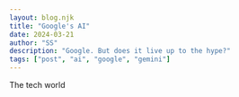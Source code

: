 ```yaml
---
layout: blog.njk
title: "Google's AI"
date: 2024-03-21
author: "SS"
description: "Google. But does it live up to the hype?"
tags: ["post", "ai", "google", "gemini"]
---
```


The tech world

